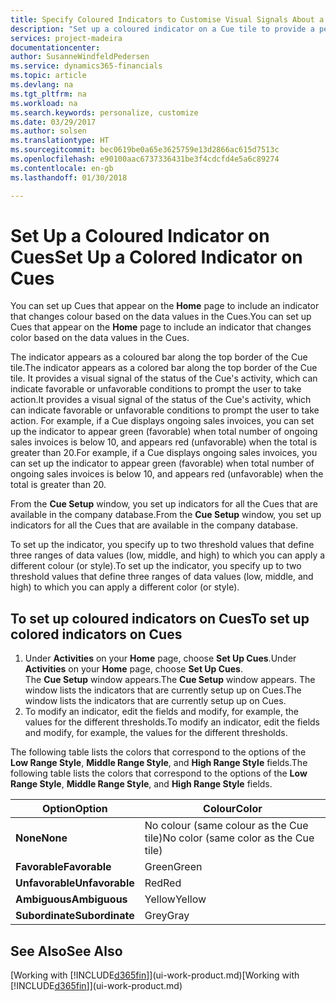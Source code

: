 ```yaml
---
title: Specify Coloured Indicators to Customise Visual Signals About a Cue's Activity | Microsoft Docs
description: "Set up a coloured indicator on a Cue tile to provide a personalised visual signal of the Cue’s activity."
services: project-madeira
documentationcenter: 
author: SusanneWindfeldPedersen
ms.service: dynamics365-financials
ms.topic: article
ms.devlang: na
ms.tgt_pltfrm: na
ms.workload: na
ms.search.keywords: personalize, customize
ms.date: 03/29/2017
ms.author: solsen
ms.translationtype: HT
ms.sourcegitcommit: bec0619be0a65e3625759e13d2866ac615d7513c
ms.openlocfilehash: e90100aac6737336431be3f4cdcfd4e5a6c89274
ms.contentlocale: en-gb
ms.lasthandoff: 01/30/2018

---
```

# <a name="set-up-a-colored-indicator-on-cues"></a><span data-ttu-id="2d2f0-103">Set Up a Coloured Indicator on Cues</span><span class="sxs-lookup"><span data-stu-id="2d2f0-103">Set Up a Colored Indicator on Cues</span></span>
<span data-ttu-id="2d2f0-104">You can set up Cues that appear on the **Home** page to include an indicator that changes colour based on the data values in the Cues.</span><span class="sxs-lookup"><span data-stu-id="2d2f0-104">You can set up Cues that appear on the **Home** page to include an indicator that changes color based on the data values in the Cues.</span></span>

<span data-ttu-id="2d2f0-105">The indicator appears as a coloured bar along the top border of the Cue tile.</span><span class="sxs-lookup"><span data-stu-id="2d2f0-105">The indicator appears as a colored bar along the top border of the Cue tile.</span></span> <span data-ttu-id="2d2f0-106">It provides a visual signal of the status of the Cue's activity, which can indicate favorable or unfavorable conditions to prompt the user to take action.</span><span class="sxs-lookup"><span data-stu-id="2d2f0-106">It provides a visual signal of the status of the Cue's activity, which can indicate favorable or unfavorable conditions to prompt the user to take action.</span></span> <span data-ttu-id="2d2f0-107">For example, if a Cue displays ongoing sales invoices, you can set up the indicator to appear green (favorable) when total number of ongoing sales invoices is below 10, and appears red (unfavorable) when the total is greater than 20.</span><span class="sxs-lookup"><span data-stu-id="2d2f0-107">For example, if a Cue displays ongoing sales invoices, you can set up the indicator to appear green (favorable) when total number of ongoing sales invoices is below 10, and appears red (unfavorable) when the total is greater than 20.</span></span>

<span data-ttu-id="2d2f0-108">From the **Cue Setup** window, you set up indicators for all the Cues that are available in the company database.</span><span class="sxs-lookup"><span data-stu-id="2d2f0-108">From the **Cue Setup** window, you set up indicators for all the Cues that are available in the company database.</span></span>

<span data-ttu-id="2d2f0-109">To set up the indicator, you specify up to two threshold values that define three ranges of data values (low, middle, and high) to which you can apply a different colour (or style).</span><span class="sxs-lookup"><span data-stu-id="2d2f0-109">To set up the indicator, you specify up to two threshold values that define three ranges of data values (low, middle, and high) to which you can apply a different color (or style).</span></span>

## <a name="to-set-up-colored-indicators-on-cues"></a><span data-ttu-id="2d2f0-110">To set up coloured indicators on Cues</span><span class="sxs-lookup"><span data-stu-id="2d2f0-110">To set up colored indicators on Cues</span></span>
1. <span data-ttu-id="2d2f0-111">Under **Activities** on your **Home** page, choose **Set Up Cues**.</span><span class="sxs-lookup"><span data-stu-id="2d2f0-111">Under **Activities** on your **Home** page, choose **Set Up Cues**.</span></span>  
   <span data-ttu-id="2d2f0-112">The **Cue Setup** window appears.</span><span class="sxs-lookup"><span data-stu-id="2d2f0-112">The **Cue Setup** window appears.</span></span> <span data-ttu-id="2d2f0-113">The window lists the indicators that are currently setup up on Cues.</span><span class="sxs-lookup"><span data-stu-id="2d2f0-113">The window lists the indicators that are currently setup up on Cues.</span></span>
2. <span data-ttu-id="2d2f0-114">To modify an indicator, edit the fields and modify, for example, the values for the different thresholds.</span><span class="sxs-lookup"><span data-stu-id="2d2f0-114">To modify an indicator, edit the fields and modify, for example, the values for the different thresholds.</span></span>  

<span data-ttu-id="2d2f0-115">The following table lists the colors that correspond to the options of the **Low Range Style**, **Middle Range Style**, and **High Range Style** fields.</span><span class="sxs-lookup"><span data-stu-id="2d2f0-115">The following table lists the colors that correspond to the options of the **Low Range Style**, **Middle Range Style**, and **High Range Style** fields.</span></span>

| <span data-ttu-id="2d2f0-116">Option</span><span class="sxs-lookup"><span data-stu-id="2d2f0-116">Option</span></span> | <span data-ttu-id="2d2f0-117">Colour</span><span class="sxs-lookup"><span data-stu-id="2d2f0-117">Color</span></span> |
| --- | --- |
| <span data-ttu-id="2d2f0-118">**None**</span><span class="sxs-lookup"><span data-stu-id="2d2f0-118">**None**</span></span> |<span data-ttu-id="2d2f0-119">No colour (same colour as the Cue tile)</span><span class="sxs-lookup"><span data-stu-id="2d2f0-119">No color (same color as the Cue tile)</span></span>|
| <span data-ttu-id="2d2f0-120">**Favorable**</span><span class="sxs-lookup"><span data-stu-id="2d2f0-120">**Favorable**</span></span> |<span data-ttu-id="2d2f0-121">Green</span><span class="sxs-lookup"><span data-stu-id="2d2f0-121">Green</span></span> |
| <span data-ttu-id="2d2f0-122">**Unfavorable**</span><span class="sxs-lookup"><span data-stu-id="2d2f0-122">**Unfavorable**</span></span> |<span data-ttu-id="2d2f0-123">Red</span><span class="sxs-lookup"><span data-stu-id="2d2f0-123">Red</span></span> |
| <span data-ttu-id="2d2f0-124">**Ambiguous**</span><span class="sxs-lookup"><span data-stu-id="2d2f0-124">**Ambiguous**</span></span> |<span data-ttu-id="2d2f0-125">Yellow</span><span class="sxs-lookup"><span data-stu-id="2d2f0-125">Yellow</span></span> |
| <span data-ttu-id="2d2f0-126">**Subordinate**</span><span class="sxs-lookup"><span data-stu-id="2d2f0-126">**Subordinate**</span></span> |<span data-ttu-id="2d2f0-127">Grey</span><span class="sxs-lookup"><span data-stu-id="2d2f0-127">Gray</span></span> |

## <a name="see-also"></a><span data-ttu-id="2d2f0-128">See Also</span><span class="sxs-lookup"><span data-stu-id="2d2f0-128">See Also</span></span>
<span data-ttu-id="2d2f0-129">[Working with [!INCLUDE[d365fin](includes/d365fin_md.md)]](ui-work-product.md)</span><span class="sxs-lookup"><span data-stu-id="2d2f0-129">[Working with [!INCLUDE[d365fin](includes/d365fin_md.md)]](ui-work-product.md)</span></span>

